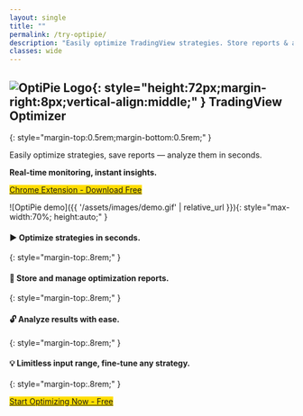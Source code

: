 ```yaml
---
layout: single
title: ""
permalink: /try-optipie/
description: "Easily optimize TradingView strategies. Store reports & analyze results with a simple UI. Real-time Report Monitoring & Instant Analysis!"
classes: wide
---
```


## ![OptiPie Logo](/assets/images/optipie_app_logo_lshift2.png){: style="height:72px;margin-right:8px;vertical-align:middle;" } TradingView Optimizer
{: style="margin-top:0.5rem;margin-bottom:0.5rem;" }


Easily optimize strategies, save reports — analyze them in seconds.

**Real-time monitoring, instant insights.**

<p class="text-start">
  <a id="cta-install"
     class="btn btn--inverse btn--large"
     href="https://chromewebstore.google.com/detail/optipie-tradingview-optim/fdndgpohalkoklpaopahkblpomlhmifm"
     onclick="return gtag_report_conversion(this.href)"
     style="background-color:#fd0;border:none;">
    <i class="fas fa-download"></i> Chrome Extension - Download Free
  </a>
</p>

![OptiPie demo]({{ '/assets/images/demo.gif' | relative_url }}){: style="max-width:70%; height:auto;" }

#### :arrow_forward: Optimize strategies in seconds.
{: style="margin-top:.8rem;" }
#### :dart: Store and manage optimization reports.  
{: style="margin-top:.8rem;" }
#### :unlock: Analyze results with ease.
{: style="margin-top:.8rem;" }
#### 💡 Limitless input range, fine-tune any strategy. 
{: style="margin-top:.8rem;" }

<p class="text-start">
  <a id="cta-install"
     class="btn btn--inverse btn--large"
     href="https://chromewebstore.google.com/detail/optipie-tradingview-optim/fdndgpohalkoklpaopahkblpomlhmifm"
     onclick="return gtag_report_conversion(this.href)"
     style="background-color:#fd0;border:none;">
    <i class="fas fa-chart-line fa-lg"></i> Start Optimizing Now - Free
  </a>
</p>


<script>
function gtag_report_conversion(url) {
  var callback = function () {
    if (typeof(url) != 'undefined') {
      window.location = url;
    }
  };
  gtag('event', 'conversion', {
      'send_to': 'AW-17495457166/quONCOjEso4bEI77vZZB',
      'value': 0.0,
      'currency': 'TRY',
      'event_callback': callback
  });
  return false;
}
</script>

